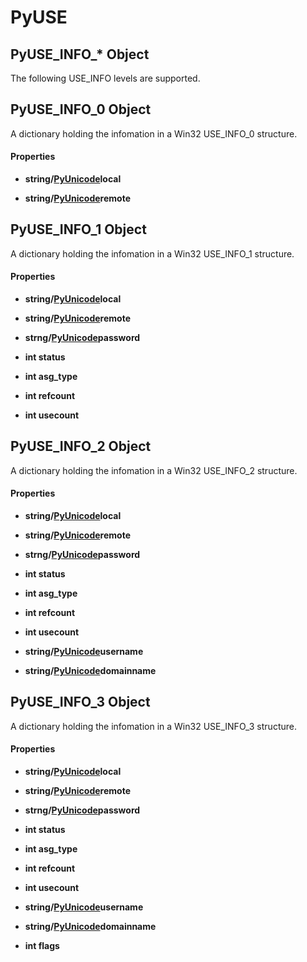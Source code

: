# PyUSE

## PyUSE_INFO_* Object

The following USE_INFO levels are supported.


## PyUSE_INFO_0 Object

A dictionary holding the infomation in a Win32 USE_INFO_0 structure.

#### Properties

  -  __string/[PyUnicode](#pyunicode)local__ 
    

  -  __string/[PyUnicode](#pyunicode)remote__ 
    

## PyUSE_INFO_1 Object

A dictionary holding the infomation in a Win32 USE_INFO_1 structure.

#### Properties

  -  __string/[PyUnicode](#pyunicode)local__ 
    

  -  __string/[PyUnicode](#pyunicode)remote__ 
    

  -  __strng/[PyUnicode](#pyunicode)password__ 
    

  -  __int status__ 
    

  -  __int asg_type__ 
    

  -  __int refcount__ 
    

  -  __int usecount__ 
    

## PyUSE_INFO_2 Object

A dictionary holding the infomation in a Win32 USE_INFO_2 structure.

#### Properties

  -  __string/[PyUnicode](#pyunicode)local__ 
    

  -  __string/[PyUnicode](#pyunicode)remote__ 
    

  -  __strng/[PyUnicode](#pyunicode)password__ 
    

  -  __int status__ 
    

  -  __int asg_type__ 
    

  -  __int refcount__ 
    

  -  __int usecount__ 
    

  -  __string/[PyUnicode](#pyunicode)username__ 
    

  -  __string/[PyUnicode](#pyunicode)domainname__ 
    

## PyUSE_INFO_3 Object

A dictionary holding the infomation in a Win32 USE_INFO_3 structure.

#### Properties

  -  __string/[PyUnicode](#pyunicode)local__ 
    

  -  __string/[PyUnicode](#pyunicode)remote__ 
    

  -  __strng/[PyUnicode](#pyunicode)password__ 
    

  -  __int status__ 
    

  -  __int asg_type__ 
    

  -  __int refcount__ 
    

  -  __int usecount__ 
    

  -  __string/[PyUnicode](#pyunicode)username__ 
    

  -  __string/[PyUnicode](#pyunicode)domainname__ 
    

  -  __int flags__ 
    